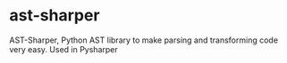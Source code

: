# ast-sharper
AST-Sharper, Python AST library to make parsing and transforming code very easy. Used in Pysharper 
